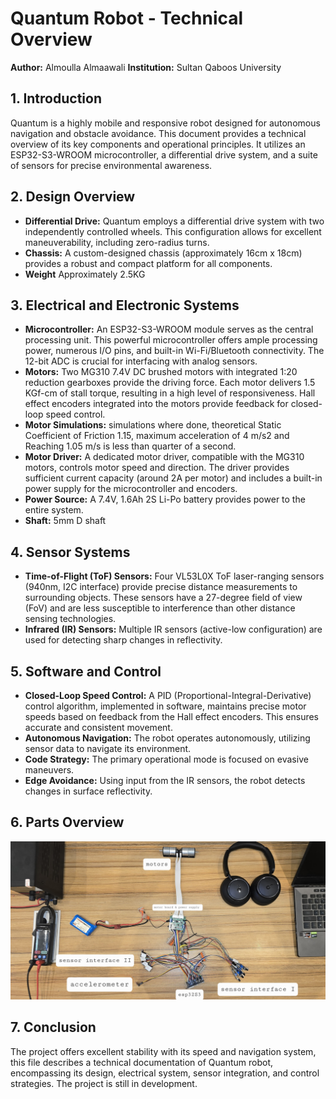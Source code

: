 # Quantum Robot - Technical Overview

**Author:** Almoulla Almaawali
**Institution:** Sultan Qaboos University


## 1. Introduction

Quantum is a highly mobile and responsive robot designed for autonomous navigation and obstacle avoidance.  This document provides a technical overview of its key components and operational principles.  It utilizes an ESP32-S3-WROOM microcontroller, a differential drive system, and a suite of sensors for precise environmental awareness.

## 2. Design Overview

*   **Differential Drive:** Quantum employs a differential drive system with two independently controlled wheels.  This configuration allows for excellent maneuverability, including zero-radius turns.
*   **Chassis:**  A custom-designed chassis (approximately 16cm x 18cm) provides a robust and compact platform for all components.
*    **Weight** Approximately 2.5KG

## 3. Electrical and Electronic Systems

*   **Microcontroller:**  An ESP32-S3-WROOM module serves as the central processing unit.  This powerful microcontroller offers ample processing power, numerous I/O pins, and built-in Wi-Fi/Bluetooth connectivity. The 12-bit ADC is crucial for interfacing with analog sensors.
*   **Motors:** Two MG310 7.4V DC brushed motors with integrated 1:20 reduction gearboxes provide the driving force. Each motor delivers 1.5 KGf-cm of stall torque, resulting in a high level of responsiveness.  Hall effect encoders integrated into the motors provide feedback for closed-loop speed control.
*  **Motor Simulations:** simulations where done, theoretical Static Coefficient of Friction 1.15, maximum acceleration of 4 m/s2 and Reaching 1.05 m/s is less than quarter of a second.
*   **Motor Driver:** A dedicated motor driver, compatible with the MG310 motors, controls motor speed and direction.  The driver provides sufficient current capacity (around 2A per motor) and includes a built-in power supply for the microcontroller and encoders.
*   **Power Source:** A 7.4V, 1.6Ah 2S Li-Po battery provides power to the entire system.
*   **Shaft:** 5mm D shaft

## 4. Sensor Systems

*   **Time-of-Flight (ToF) Sensors:** Four VL53L0X ToF laser-ranging sensors (940nm, I2C interface) provide precise distance measurements to surrounding objects.  These sensors have a 27-degree field of view (FoV) and are less susceptible to interference than other distance sensing technologies.
*   **Infrared (IR) Sensors:** Multiple IR sensors (active-low configuration) are used for detecting sharp changes in reflectivity.

## 5. Software and Control

*   **Closed-Loop Speed Control:**  A PID (Proportional-Integral-Derivative) control algorithm, implemented in software, maintains precise motor speeds based on feedback from the Hall effect encoders.  This ensures accurate and consistent movement.
*   **Autonomous Navigation:** The robot operates autonomously, utilizing sensor data to navigate its environment.
*   **Code Strategy:**  The primary operational mode is focused on evasive maneuvers. 
*  **Edge Avoidance:**  Using input from the IR sensors, the robot detects changes in surface reflectivity.

## 6. Parts Overview
![Parts Overview](https://github.com/oulla898/QUANTUM-/blob/eec5027533dc6741bd1c5c335dc5ba3137be9a86/quantom%20parts.jpg?raw=true)

## 7. Conclusion
The project offers excellent stability with its speed and navigation system, this file describes a technical documentation of Quantum robot, encompassing its design, electrical system, sensor integration, and control strategies. The project is still in development.
